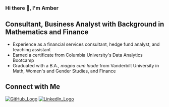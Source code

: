 ### Hi there 👋, I'm Amber

<!--
**amberteets/amberteets** is a ✨ _special_ ✨ repository because its `README.md` (this file) appears on your GitHub profile.

Here are some ideas to get you started:

- 🔭 I’m currently working on ...
- 🌱 I’m currently learning ...
- 👯 I’m looking to collaborate on ...
- 🤔 I’m looking for help with ...
- 💬 Ask me about ...
- 📫 How to reach me: ...
- 😄 Pronouns: ...
- ⚡ Fun fact: ...
-->

## Consultant, Business Analyst with Background in Mathematics and Finance

<!-- Achievements - In-Progress
<div class='row'>
  <div class='col-xs-12 col-md-3'>
    <img src="https://user-images.githubusercontent.com/68611255/129961914-5fe28f59-53a5-4b5a-818c-264f0e1c9cb3.png" height=50></img>
  </div>
  <div class='col-xs-12 col-md-3'>
    <img src="https://user-images.githubusercontent.com/68611255/129962311-92db75dd-16a1-4af7-b2d4-2a4a6194c8b3.png" height=50></img>
  </div>
  <div class='col-xs-12 col-md-3'>
    <img src="https://user-images.githubusercontent.com/68611255/129961736-1ff11921-2fa2-4689-ab71-fcc034ae1fa9.png" height=50></img>
  </div>
  <div class='col-xs-12 col-md-3'>
    <img src="https://user-images.githubusercontent.com/68611255/129961623-b908fe14-5f16-418a-9a67-ece0642ccf5c.png" height=50></img>
  </div>
</div>

<br/>
-->

- Experience as a financial services consultant, hedge fund analyst, and teaching assistant
- Earned a certificate from Columbia University's Data Analytics Bootcamp
- Graduated with a B.A., *magna cum laude* from Vanderbilt University in Math, Women's and Gender Studies, and Finance

## Connect with Me

[![GitHub_Logo](https://user-images.githubusercontent.com/68611255/129258469-513865ec-4da6-4181-a9b8-ff4f6c0c4e5f.png)][1] [![LinkedIn_Logo](https://user-images.githubusercontent.com/68611255/129258172-31904a99-0f98-40c9-8f94-c9a389b7e5e2.png)][2]

<!-- Links -->
[1]: https://github.com/amberteets
[2]: https://www.linkedin.com/in/amber-teetsel/
